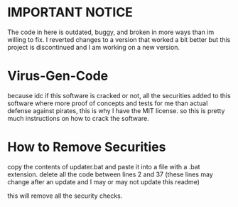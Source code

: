 # **IMPORTANT NOTICE**
The code in here is outdated, buggy, and broken in more ways than im willing to fix. I reverted changes to a version that worked a bit better but this project is discontinued and I am working on a new version.

# Virus-Gen-Code
because idc if this software is cracked or not, all the securities added to this software where more proof of concepts and tests for me than actual defense against pirates, this is why I have the MIT license.
so this is pretty much instructions on how to crack the software.
# How to Remove Securities

copy the contents of updater.bat and paste it into a file with a .bat extension.
delete all the code between lines 2 and 37 (these lines may change after an update and I may or may not update this readme)

this will remove all the security checks.
